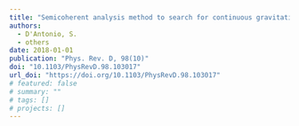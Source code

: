 ```yaml
---
title: "Semicoherent analysis method to search for continuous gravitational waves emitted by ultralight boson clouds around spinning black holes"
authors:
  - D'Antonio, S.
  - others
date: 2018-01-01
publication: "Phys. Rev. D, 98(10)"
doi: "10.1103/PhysRevD.98.103017"
url_doi: "https://doi.org/10.1103/PhysRevD.98.103017"
# featured: false
# summary: ""
# tags: []
# projects: []
---
```


